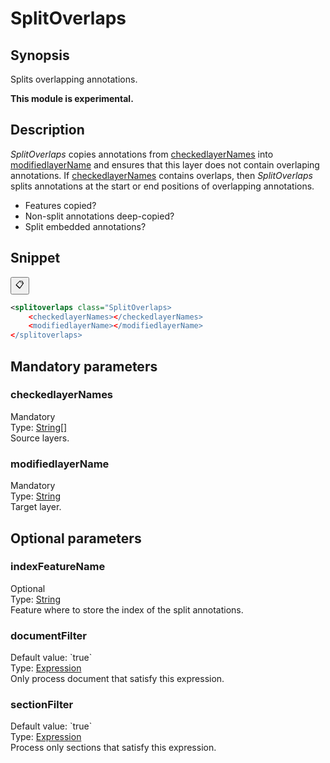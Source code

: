<h1 class="module">SplitOverlaps</h1>

## Synopsis

Splits overlapping annotations.

**This module is experimental.**

## Description

 *SplitOverlaps* copies annotations from <a href="#checkedlayerNames" class="param">checkedlayerNames</a> into <a href="#modifiedlayerName" class="param">modifiedlayerName</a> and ensures that this layer does not contain overlaping annotations. If <a href="#checkedlayerNames" class="param">checkedlayerNames</a> contains overlaps, then *SplitOverlaps* splits annotations at the start or end positions of overlapping annotations.


* Features copied?
* Non-split annotations deep-copied?
* Split embedded annotations?

## Snippet



<button class="copy-code-button" title="Copy to clipboard" onclick="copy_code(this)">📋</button>
```xml
<splitoverlaps class="SplitOverlaps>
    <checkedlayerNames></checkedlayerNames>
    <modifiedlayerName></modifiedlayerName>
</splitoverlaps>
```

## Mandatory parameters

<h3 id="checkedlayerNames" class="param">checkedlayerNames</h3>

<div class="param-level param-level-mandatory">Mandatory
</div>
<div class="param-type">Type: <a href="../converter/java.lang.String%5B%5D" class="converter">String[]</a>
</div>
Source layers.

<h3 id="modifiedlayerName" class="param">modifiedlayerName</h3>

<div class="param-level param-level-mandatory">Mandatory
</div>
<div class="param-type">Type: <a href="../converter/java.lang.String" class="converter">String</a>
</div>
Target layer.

## Optional parameters

<h3 id="indexFeatureName" class="param">indexFeatureName</h3>

<div class="param-level param-level-optional">Optional
</div>
<div class="param-type">Type: <a href="../converter/java.lang.String" class="converter">String</a>
</div>
Feature where to store the index of the split annotations.

<h3 id="documentFilter" class="param">documentFilter</h3>

<div class="param-level param-level-default-value">Default value: `true`
</div>
<div class="param-type">Type: <a href="../converter/fr.inra.maiage.bibliome.alvisnlp.core.corpus.expressions.Expression" class="converter">Expression</a>
</div>
Only process document that satisfy this expression.

<h3 id="sectionFilter" class="param">sectionFilter</h3>

<div class="param-level param-level-default-value">Default value: `true`
</div>
<div class="param-type">Type: <a href="../converter/fr.inra.maiage.bibliome.alvisnlp.core.corpus.expressions.Expression" class="converter">Expression</a>
</div>
Process only sections that satisfy this expression.


